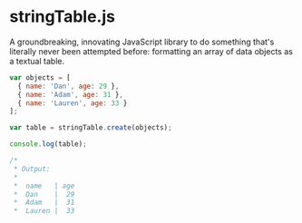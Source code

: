 stringTable.js
==============

A groundbreaking, innovating JavaScript library to do something that's literally never been attempted before: formatting an array of data objects as a textual table.

```javascript
var objects = [
  { name: 'Dan', age: 29 },
  { name: 'Adam', age: 31 },
  { name: 'Lauren', age: 33 }
];

var table = stringTable.create(objects);

console.log(table);

/*
 * Output:
 *
 *  name   | age 
 *  Dan    |  29 
 *  Adam   |  31 
 *  Lauren |  33 
```
